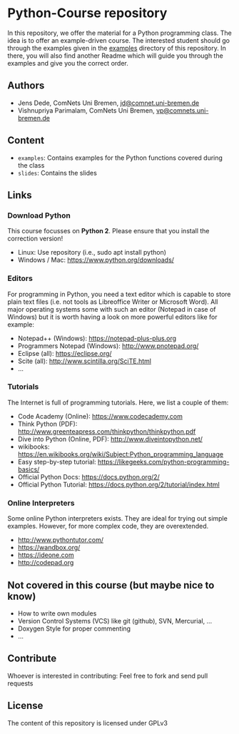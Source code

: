 Python-Course repository
========================

In this repository, we offer the material for a Python programming class. The
idea is to offer an example-driven course. The interested student should go
through the examples given in the [examples](examples) directory of this
repository. In there, you will also find another Readme which will guide
you through the examples and give you the correct order.

Authors
-------

* Jens Dede, ComNets Uni Bremen, <jd@comnet.uni-bremen.de>
* Vishnupriya Parimalam, ComNets Uni Bremen, <vp@comnets.uni-bremen.de>

Content
-------

* `examples`: Contains examples for the Python functions covered during the
  class
* `slides`: Contains the slides

Links
-----

### Download Python

This course focusses on **Python 2**. Please ensure that you install the
correction version!

* Linux: Use repository (i.e., sudo apt install python)
* Windows / Mac: https://www.python.org/downloads/

### Editors

For programming in Python, you need a text editor which is capable to store
plain text files (i.e. not tools as Libreoffice Writer or Microsoft Word). All
major operating systems some with such an editor (Notepad in case of Windows)
but it is worth having a look on more powerful editors like for example:

* Notepad++ (Windows): https://notepad-plus-plus.org
* Programmers Notepad (Windows): http://www.pnotepad.org/
* Eclipse (all): https://eclipse.org/
* Scite (all): http://www.scintilla.org/SciTE.html
* ...


### Tutorials

The Internet is full of programming tutorials. Here, we list a couple of them:

* Code Academy (Online): https://www.codecademy.com
* Think Python (PDF): http://www.greenteapress.com/thinkpython/thinkpython.pdf
* Dive into Python (Online, PDF): http://www.diveintopython.net/
* wikibooks: https://en.wikibooks.org/wiki/Subject:Python_programming_language
* Easy step-by-step tutorial: https://likegeeks.com/python-programming-basics/
* Official Python Docs: https://docs.python.org/2/
* Official Python Tutorial: https://docs.python.org/2/tutorial/index.html

### Online Interpreters

Some online Python interpreters exists. They are ideal for trying out simple
examples. However, for more complex code, they are overextended.

* http://www.pythontutor.com/
* https://wandbox.org/
* https://ideone.com
* http://codepad.org


Not covered in this course (but maybe nice to know)
---------------------------------------------------

* How to write own modules
* Version Control Systems (VCS) like git (github), SVN, Mercurial, ...
* Doxygen Style for proper commenting
* ...

Contribute
----------

Whoever is interested in contributing: Feel free to fork and send pull requests

License
-------

The content of this repository is licensed under GPLv3
